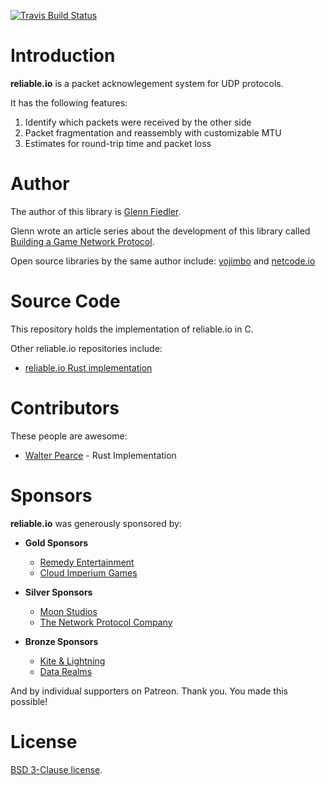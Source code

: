 [![Travis Build Status](https://travis-ci.org/networkprotocol/reliable.io.svg?branch=master)](https://travis-ci.org/networkprotocol/reliable.io)

# Introduction

**reliable.io** is a packet acknowlegement system for UDP protocols.

It has the following features: 

1. Identify which packets were received by the other side
2. Packet fragmentation and reassembly with customizable MTU
3. Estimates for round-trip time and packet loss

# Author

The author of this library is [Glenn Fiedler](https://www.linkedin.com/in/glennfiedler).

Glenn wrote an article series about the development of this library called [Building a Game Network Protocol](http://gafferongames.com/2016/05/10/building-a-game-network-protocol/).

Open source libraries by the same author include: [yojimbo](http://libyojimbo.com) and [netcode.io](http://netcode.io)

# Source Code

This repository holds the implementation of reliable.io in C.

Other reliable.io repositories include:

* [reliable.io Rust implementation](https://github.com/jaynus/reliable.io)

# Contributors

These people are awesome:

* [Walter Pearce](https://github.com/jaynus) - Rust Implementation

# Sponsors

**reliable.io** was generously sponsored by:

* **Gold Sponsors**
    * [Remedy Entertainment](http://www.remedygames.com/)
    * [Cloud Imperium Games](https://cloudimperiumgames.com)
    
* **Silver Sponsors**
    * [Moon Studios](http://www.oriblindforest.com/#!moon-3/)
    * [The Network Protocol Company](http://www.thenetworkprotocolcompany.com)
    
* **Bronze Sponsors**
    * [Kite & Lightning](http://kiteandlightning.la/)
    * [Data Realms](http://datarealms.com)
 
And by individual supporters on Patreon. Thank you. You made this possible!

# License

[BSD 3-Clause license](https://opensource.org/licenses/BSD-3-Clause).
